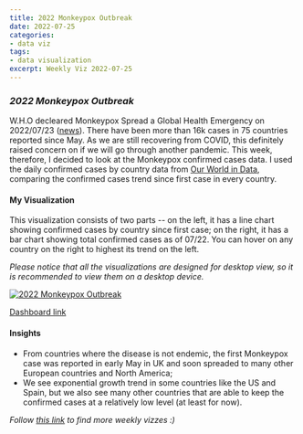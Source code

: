 ```yaml
---
title: 2022 Monkeypox Outbreak
date: 2022-07-25
categories:
- data viz
tags:
- data visualization
excerpt: Weekly Viz 2022-07-25
---
```


### *2022 Monkeypox Outbreak*

W.H.O decleared Monkeypox Spread a Global Health Emergency on 2022/07/23 ([news](https://www.nytimes.com/2022/07/23/health/monkeypox-pandemic-who.html)). There have been more than 16k cases in 75 countries reported since May. As we are still recovering from COVID, this definitely raised concern on if we will go through another pandemic. This week, therefore, I decided to look at the Monkeypox confirmed cases data. I used the daily confirmed cases by country data from [Our World in Data](https://ourworldindata.org/monkeypox), comparing the confirmed cases trend since first case in every country.  

#### My Visualization

This visualization consists of two parts -- on the left, it has a line chart showing confirmed cases by country since first case; on the right, it has a bar chart showing total confirmed cases as of 07/22. You can hover on any country on the right to highest its trend on the left.  

*Please notice that all the visualizations are designed for desktop view, so it is recommended to view them on a desktop device.*  

<div class='tableauPlaceholder' id='viz1658810524349' style='position: relative'>
  <noscript><a href='#'>
    <img alt='2022 Monkeypox Outbreak ' src='https:&#47;&#47;public.tableau.com&#47;static&#47;images&#47;20&#47;202207252022MonkeypoxOutbreak&#47;2022MonkeypoxOutbreak&#47;1_rss.png' style='border: none' />
    </a></noscript>
  <object class='tableauViz'  style='display:none;'>
    <param name='host_url' value='https%3A%2F%2Fpublic.tableau.com%2F' />
    <param name='embed_code_version' value='3' />
    <param name='site_root' value='' />
    <param name='name' value='202207252022MonkeypoxOutbreak&#47;2022MonkeypoxOutbreak' />
    <param name='tabs' value='no' />
    <param name='toolbar' value='yes' />
    <param name='static_image' value='https:&#47;&#47;public.tableau.com&#47;static&#47;images&#47;20&#47;202207252022MonkeypoxOutbreak&#47;2022MonkeypoxOutbreak&#47;1.png' />
    <param name='animate_transition' value='yes' />
    <param name='display_static_image' value='yes' />
    <param name='display_spinner' value='yes' />
    <param name='display_overlay' value='yes' />
    <param name='display_count' value='yes' />
    <param name='language' value='en-US' />
    <param name='filter' value='publish=yes' />
  </object></div>       
  <script type='text/javascript'>     
  var divElement = document.getElementById('viz1658810524349');
  var vizElement = divElement.getElementsByTagName('object')[0];           
  if ( divElement.offsetWidth > 800 ) { vizElement.style.width='800px';vizElement.style.height='627px';} else if ( divElement.offsetWidth > 500 ) { vizElement.style.width='800px';vizElement.style.height='627px';} else { vizElement.style.width='100%';vizElement.style.height='777px';}             
  var scriptElement = document.createElement('script');           
  scriptElement.src = 'https://public.tableau.com/javascripts/api/viz_v1.js';   
  vizElement.parentNode.insertBefore(scriptElement, vizElement);             
</script>  

[Dashboard link](https://public.tableau.com/views/202207252022MonkeypoxOutbreak/2022MonkeypoxOutbreak?:language=en-US&publish=yes&:display_count=n&:origin=viz_share_link)
  
#### Insights
* From countries where the disease is not endemic, the first Monkeypox case was reported in early May in UK and soon spreaded to many other European countries and North America;  
* We see exponential growth trend in some countries like the US and Spain, but we also see many other countries that are able to keep the confirmed cases at a relatively low level (at least for now).     
  
*Follow [this link](https://yudong-94.github.io/personal-website/project/WeeklyViz2022/) to find more weekly vizzes :)*
